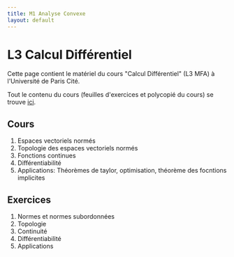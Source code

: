 ```yaml
---
title: M1 Analyse Convexe
layout: default
---
```


# L3 Calcul Différentiel

Cette page contient le matériel du cours "Calcul Différentiel" (L3 MFA) à l'Université de Paris Cité. 

Tout le contenu du cours (feuilles d'exercices et polycopié du cours) se trouve [ici](https://cloud.math.univ-paris-diderot.fr/s/AZEj4H7oT8s9HaC). 

## Cours

1. Espaces vectoriels normés
2. Topologie des espaces vectoriels normés
3. Fonctions continues
4. Différentiabilité
5. Applications: Théorèmes de taylor, optimisation, théorème des focntions implicites

## Exercices

1. Normes et normes subordonnées
2. Topologie
3. Continuité
4. Différentiabilité
5. Applications
